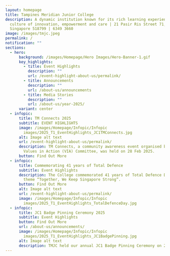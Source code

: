 ```yaml
---
layout: homepage
title: Tampines Meridian Junior College
description: A dynamic institution known for its rich learning experiences in a
  culture of innovation, empowerment and care | 21 Pasir Ris Street 71,
  Singapore 518799 | 6349 3660
image: /images/tmjc.jpeg
permalink: /
notification: ""
sections:
  - hero:
      background: /images/Homepage/Hero Images/Hero-Banner-1.gif
      key_highlights:
        - title: Event Highlights
          description: ""
          url: /event-highlight-about-us/permalink/
        - title: Announcements
          description: ""
          url: /about-us/announcements
        - title: Media Stories
          description: ""
          url: /about-us/year-2025/
      variant: center
  - infopic:
      title: TM Connects 2025
      subtitle: EVENT HIGHLIGHTS
      image: /images/Homepage/Infopic/Infopic
        images/2025_T1_EventHighlights_JC1TMConnects.jpg
      alt: Image alt text
      url: /event-highlight-about-us/permalink/
      description: TM Connects, a community awareness event organised by the TMJC
        Values in Action (VIA) Committee, was held on 28 Feb 2025.
      button: Find Out More
  - infopic:
      title: Commemorating 41 years of Total Defence
      subtitle: Event Highlights
      description: The College commemorated 41 years of Total Defence Day under the
        theme “Together, We Keep Singapore Strong”.
      button: Find Out More
      alt: Image alt text
      url: /event-highlight-about-us/permalink/
      image: /images/Homepage/Infopic/Infopic
        images/2025_T1_EventHighlights_TotalDefenceDay.jpg
  - infopic:
      title: JC1 Badge Pinning Ceremony 2025
      subtitle: Event Highlights
      button: Find Out More
      url: /about-us/announcements/
      image: /images/Homepage/Infopic/Infopic
        images/2025_T1_EventHighlights_JC1BadgePinning.jpg
      alt: Image alt text
      description: TMJC held our annual JC1 Badge Pinning Ceremony on 24 February 2025.
---
```

